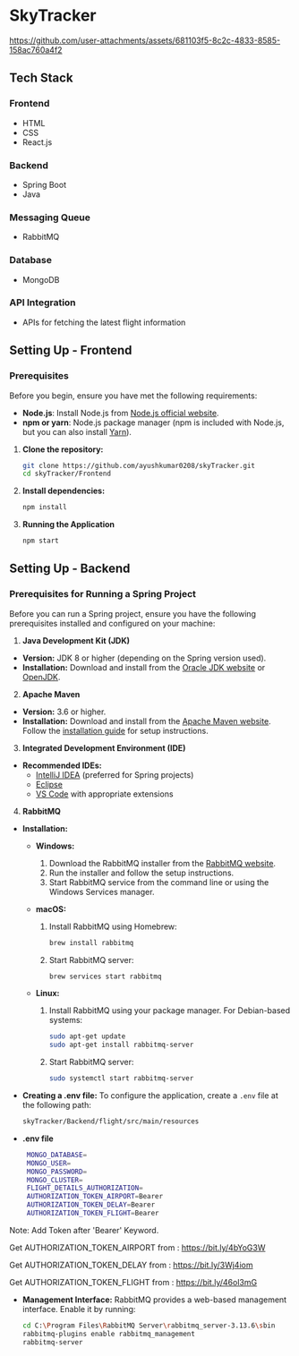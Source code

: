 
# SkyTracker



https://github.com/user-attachments/assets/681103f5-8c2c-4833-8585-158ac760a4f2

## Tech Stack

### Frontend
- HTML
- CSS
- React.js

### Backend
- Spring Boot
- Java

### Messaging Queue
- RabbitMQ

### Database
- MongoDB

### API Integration
- APIs for fetching the latest flight information





## Setting Up - Frontend
### Prerequisites

Before you begin, ensure you have met the following requirements:
- **Node.js**: Install Node.js from [Node.js official website](https://nodejs.org/).
- **npm or yarn**: Node.js package manager (npm is included with Node.js, but you can also install [Yarn](https://yarnpkg.com/)).

1. **Clone the repository:**

   ```bash
   git clone https://github.com/ayushkumar0208/skyTracker.git
   cd skyTracker/Frontend

2. **Install dependencies:**
   
   ```bash
   npm install

3. **Running the Application**

   ```bash
   npm start
   
## Setting Up - Backend
### Prerequisites for Running a Spring Project

Before you can run a Spring project, ensure you have the following prerequisites installed and configured on your machine:

1. **Java Development Kit (JDK)**

- **Version:** JDK 8 or higher (depending on the Spring version used).
- **Installation:** Download and install from the [Oracle JDK website](https://www.oracle.com/java/technologies/javase-jdk11-downloads.html) or [OpenJDK](https://openjdk.java.net/).

2. **Apache Maven**

- **Version:** 3.6 or higher.
- **Installation:** Download and install from the [Apache Maven website](https://maven.apache.org/download.cgi). Follow the [installation guide](https://maven.apache.org/install.html) for setup instructions.

3. **Integrated Development Environment (IDE)**

- **Recommended IDEs:**
  - [IntelliJ IDEA](https://www.jetbrains.com/idea/download/) (preferred for Spring projects)
  - [Eclipse](https://www.eclipse.org/downloads/)
  - [VS Code](https://code.visualstudio.com/) with appropriate extensions

4. **RabbitMQ**

- **Installation:**
  - **Windows:**
    1. Download the RabbitMQ installer from the [RabbitMQ website](https://www.rabbitmq.com/download.html).
    2. Run the installer and follow the setup instructions.
    3. Start RabbitMQ service from the command line or using the Windows Services manager.
  
  - **macOS:**
    1. Install RabbitMQ using Homebrew:
       ```bash
       brew install rabbitmq
       ```
    2. Start RabbitMQ server:
       ```bash
       brew services start rabbitmq
       ```

  - **Linux:**
    1. Install RabbitMQ using your package manager. For Debian-based systems:
       ```bash
       sudo apt-get update
       sudo apt-get install rabbitmq-server
       ```
    2. Start RabbitMQ server:
       ```bash
       sudo systemctl start rabbitmq-server
       ```
- **Creating a .env file:** To configure the application, create a `.env` file at the following path:
   ```bash
   skyTracker/Backend/flight/src/main/resources
   
- **.env file**
  ```bash
   MONGO_DATABASE=
   MONGO_USER=
   MONGO_PASSWORD=
   MONGO_CLUSTER=
   FLIGHT_DETAILS_AUTHORIZATION=
   AUTHORIZATION_TOKEN_AIRPORT=Bearer 
   AUTHORIZATION_TOKEN_DELAY=Bearer 
   AUTHORIZATION_TOKEN_FLIGHT=Bearer
Note: Add Token after 'Bearer' Keyword.
<p>Get AUTHORIZATION_TOKEN_AIRPORT from : <a href="https://bit.ly/4bYoG3W">https://bit.ly/4bYoG3W</a></p>
<p>Get AUTHORIZATION_TOKEN_DELAY from : <a href="https://bit.ly/3Wj4iom">https://bit.ly/3Wj4iom</a></p>
<p>Get AUTHORIZATION_TOKEN_FLIGHT from : <a href="https://bit.ly/46ol3mG">https://bit.ly/46ol3mG</a></p>

- **Management Interface:** RabbitMQ provides a web-based management interface. Enable it by running:
  ```bash
  cd C:\Program Files\RabbitMQ Server\rabbitmq_server-3.13.6\sbin
  rabbitmq-plugins enable rabbitmq_management
  rabbitmq-server




